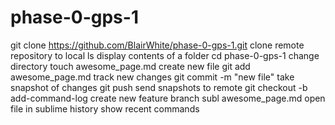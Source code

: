 # phase-0-gps-1
git clone https://github.com/BlairWhite/phase-0-gps-1.git
clone remote repository to local
ls
display contents of a folder
cd phase-0-gps-1
change directory
touch awesome_page.md
create new file
git add awesome_page.md
track new changes
git commit -m "new file"
take snapshot of changes
git push
send snapshots to remote
git checkout -b add-command-log
create new feature branch
subl awesome_page.md
open file in sublime
history
show recent commands
